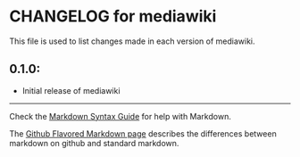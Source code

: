 # CHANGELOG for mediawiki

This file is used to list changes made in each version of mediawiki.

## 0.1.0:

* Initial release of mediawiki

- - -
Check the [Markdown Syntax Guide](http://daringfireball.net/projects/markdown/syntax) for help with Markdown.

The [Github Flavored Markdown page](http://github.github.com/github-flavored-markdown/) describes the differences between markdown on github and standard markdown.
